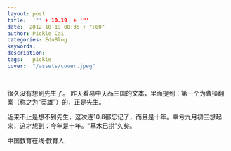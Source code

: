 ```yaml
---
layout: post  
title:  '"' + 10.19  + '"'
date:  2012-10-19 08:35 + ":00" 
author: Pickle Cai  
categories: EduBlog  
keywords: 
description:   
tags:	pickle   
cover:  "/assets/cover.jpeg"  

---  
```

    
 很久没有想到先生了。 昨天看易中天品三国的文本，里面提到：第一个为曹操翻案（称之为“英雄”）的，正是先生。

 近来不止是想不到先生，这次连10.8都忘记了，而且是十年。幸亏九月初三想起来，这才想到：今年是十年。“墓木已拱”久矣。		

		    
 中国教育在线·教育人

